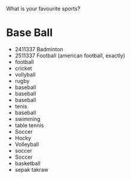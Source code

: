 What is your favourite sports?  

# Base Ball 
- 2411337 Badminton
- 2511337 Football (american football, exactly)
- football
- cricket
- vollyball
- rugby
- baseball
- baseball
- baseball
- tenis
- baseball
- swimming
- table tennis
- Soccer
- Hocky
- Volleyball
- soccer
- Soccer
- basketball
- sepak takraw
